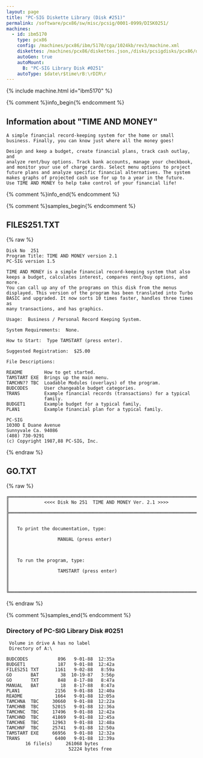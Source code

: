 ```yaml
---
layout: page
title: "PC-SIG Diskette Library (Disk #251)"
permalink: /software/pcx86/sw/misc/pcsig/0001-0999/DISK0251/
machines:
  - id: ibm5170
    type: pcx86
    config: /machines/pcx86/ibm/5170/cga/1024kb/rev3/machine.xml
    diskettes: /machines/pcx86/diskettes.json,/disks/pcsigdisks/pcx86/diskettes.json
    autoGen: true
    autoMount:
      B: "PC-SIG Library Disk #0251"
    autoType: $date\r$time\rB:\rDIR\r
---
```


{% include machine.html id="ibm5170" %}

{% comment %}info_begin{% endcomment %}

## Information about "TIME AND MONEY"

    A simple financial record-keeping system for the home or small
    business. Finally, you can know just where all the money goes!
    
    Design and keep a budget, create financial plans, track cash outlay, and
    analyze rent/buy options. Track bank accounts, manage your checkbook,
    and monitor your use of charge cards. Select menu options to project
    future plans and analyze specific financial alternatives. The system
    makes graphs of projected cash use for up to a year in the future.
    Use TIME AND MONEY to help take control of your financial life!
{% comment %}info_end{% endcomment %}

{% comment %}samples_begin{% endcomment %}

## FILES251.TXT

{% raw %}
```
Disk No  251
Program Title: TIME AND MONEY version 2.1
PC-SIG version 1.5

TIME AND MONEY is a simple financial record-keeping system that also
keeps a budget, calculates interest, compares rent/buy options, and more.
You can call up any of the programs on this disk from the menus
displayed. This version of the program has been translated into Turbo
BASIC and upgraded. It now sorts 10 times faster, handles three times as
many transactions, and has graphics.

Usage:  Business / Personal Record Keeping System.

System Requirements:  None.

How to Start:  Type TAMSTART (press enter).

Suggested Registration:  $25.00

File Descriptions:

README        How to get started.
TAMSTART EXE  Brings up the main menu.
TAMCHN?? TBC  Loadable Modules (overlays) of the program.
BUDCODES      User changeable budget categories.
TRANS         Example financial records (transactions) for a typical
              family.
BUDGET1       Example budget for a typical family.
PLAN1         Example financial plan for a typical family.

PC-SIG
1030D E Duane Avenue
Sunnyvale Ca. 94086
(408) 730-9291
(c) Copyright 1987,88 PC-SIG, Inc.

```
{% endraw %}

## GO.TXT

{% raw %}
```
╔═════════════════════════════════════════════════════════════════════════╗
║             <<<< Disk No 251  TIME AND MONEY Ver. 2.1 >>>>              ║
╠═════════════════════════════════════════════════════════════════════════╣
║                                                                         ║
║   To print the documentation, type:                                     ║
║                  MANUAL (press enter)                                   ║
║                                                                         ║
║   To run the program, type:                                             ║
║                  TAMSTART (press enter)                                 ║
║                                                                         ║
╚═════════════════════════════════════════════════════════════════════════╝
```
{% endraw %}

{% comment %}samples_end{% endcomment %}

### Directory of PC-SIG Library Disk #0251

     Volume in drive A has no label
     Directory of A:\

    BUDCODES           896   9-01-88  12:35a
    BUDGET1            187   9-01-88  12:42a
    FILES251 TXT      1161   9-02-88   8:59a
    GO       BAT        38  10-19-87   3:56p
    GO       TXT       848   8-17-88   8:47a
    MANUAL   BAT        18   8-17-88   8:47a
    PLAN1             2156   9-01-88  12:40a
    README            1664   9-01-88  12:05a
    TAMCHNA  TBC     30660   9-01-88  12:22a
    TAMCHNB  TBC     52015   9-01-88  12:36a
    TAMCHNC  TBC     17496   9-01-88  12:42a
    TAMCHND  TBC     41869   9-01-88  12:45a
    TAMCHNE  TBC     12963   9-01-88  12:48a
    TAMCHNF  TBC     25741   9-01-88  12:50a
    TAMSTART EXE     66956   9-01-88  12:32a
    TRANS             6400   9-01-88  12:39a
           16 file(s)     261068 bytes
                           52224 bytes free
